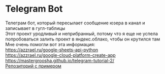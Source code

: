 # Telegram Bot
Телеграм бот, который пересылает сообщение юзера в канал и записывает в гугл-таблицы <br/>
Этот проект уродливый и неприбранный, потому что я еще не успела попробоваться залить проект в яндекс.облако, чтобы он крутился там<br/>
Мне очень помогли вот эта информация: <br/>
  https://azzrael.ru/google-sheets-api-python <br/>
  https://azzrael.ru/google-cloud-platform-create-app <br/>
  https://mastergroosha.github.io/telegram-tutorial-2/ <br/>
  [Репозиторий с примером](https://github.com/MasterGroosha/telegram-tutorial-2/tree/master/code/04_fsm) <br/>

